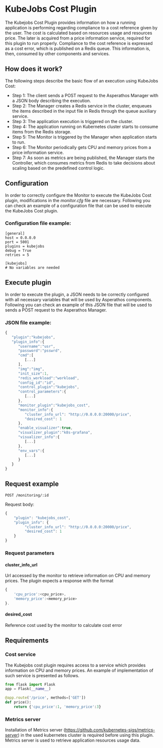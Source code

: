# KubeJobs Cost Plugin

The Kubejobs Cost Plugin provides information on how a running application is performing regarding compliance to 
a cost reference given by the user. The cost is calculated based on resources usage and resources price. The later is 
acquired from a price information service, required for this plugin to run properly. Compliance to the cost reference is expressed as 
a cost error, which is published on a Redis queue. This information is, then, consumed by other components and services.

## How does it work?

The following steps describe the basic flow of an execution using KubeJobs Cost:

* Step 1: The client sends a POST request to the Asperathos Manager with a JSON body describing the execution.
* Step 2: The Manager creates a Redis service in the cluster, enqueues the items described in the input file in Redis through the queue auxiliary service.
* Step 3: The application execution is triggered on the cluster.
* Step 4: The application running on Kubernetes cluster starts to consume items from the Redis storage.
* Step 5: The Monitor is triggered by the Manager when application starts to run.
* Step 6: The Monitor periodically gets CPU and memory prices from a price information service.
* Step 7: As soon as metrics are being published, the Manager starts the Controller, which consumes metrics from Redis to take decisions about scaling based on the predefined control logic.


## Configuration

In order to correctly configure the Monitor to execute the KubeJobs Cost plugin, modifications in the *monitor.cfg* file are necessary. Following you can check an example of a configuration file that can be used to execute the KubeJobs Cost plugin.

### Configuration file example:

```
[general]
host = 0.0.0.0
port = 5001
plugins = kubejobs
debug = True
retries = 5

[kubejobs]
# No variables are needed
```

## Execute plugin

In order to execute the plugin, a JSON needs to be correctly configured with all necessary variables that will be used by Asperathos components. Following you can check an example of this JSON file that will be used to sends a POST request to the Asperathos Manager.

### JSON file example:

```javascript
{  
   "plugin":"kubejobs",
   "plugin_info":{  
      "username":"usr",
      "password":"psswrd",
      "cmd":[  
         [...]
      ],
      "img":"img",
      "init_size":1,
      "redis_workload":"workload",
      "config_id":"id",
      "control_plugin":"kubejobs",
      "control_parameters":{  
         [...]
      },
      "monitor_plugin":"kubejobs_cost",
      "monitor_info":{
         "cluster_info_url": "http://0.0.0.0:20000/price",
         "desired_cost": 1
      },
      "enable_visualizer":true,
      "visualizer_plugin":"k8s-grafana",
      "visualizer_info":{  
         [...]
      },
      "env_vars":{  
         [...]
      }
   }
}
```

## Request example
`POST /monitoring/:id`

Request body:
```javascript
{
	"plugin": "kubejobs_cost",
	"plugin_info": {
		 "cluster_info_url": "http://0.0.0.0:20000/price",
         "desired_cost": 1
	}
}
```

### Request parameters

#### cluster_info_url
Url accessed by the monitor to retrieve information on CPU and memory prices. The plugin expects a 
response with the format 
```javascript
{
    'cpu_price':<cpu_price>, 
    'memory_price':<memory_price>
}.
```

#### desired_cost
Reference cost used by the monitor to calculate cost error

## Requirements

### Cost service
The Kubejobs cost plugin requires access to a service which provides information on CPU and memory prices. An example of 
implementation of such service is presented as follows.

```python
from flask import Flask
app = Flask(__name__)

@app.route('/price', methods=['GET'])
def price():
    return {'cpu_price':1, 'memory_price':3}
```

### Metrics server
Installation of Metrics server (https://github.com/kubernetes-sigs/metrics-server) in the used kubernetes cluster is 
required before using this plugin. Metrics server is used to retrieve application resources usage data.
